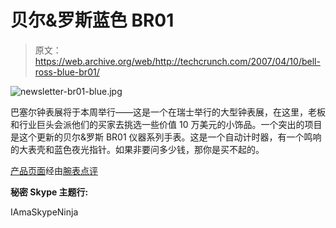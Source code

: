 # 贝尔&罗斯蓝色 BR01

> 原文：<https://web.archive.org/web/http://techcrunch.com/2007/04/10/bell-ross-blue-br01/>

![newsletter-br01-blue.jpg](img/845f5efed22512e163a9c5e77a170cf7.png)

巴塞尔钟表展将于本周举行——这是一个在瑞士举行的大型钟表展，在这里，老板和行业巨头会派他们的买家去挑选一些价值 10 万美元的小饰品。一个突出的项目是这个更新的贝尔&罗斯 BR01 仪器系列手表。这是一个自动计时器，有一个鸣响的大表壳和蓝色夜光指针。如果非要问多少钱，那你是买不起的。

 [产品页面](https://web.archive.org/web/20210305021958/http://www.bellross.com/)经由[腕表点评](https://web.archive.org/web/20210305021958/http://www.wristwatchreview.com/2007/04/10/bell-ross-the-blue-period/)

 **秘密 Skype 主题行:**

IAmaSkypeNinja